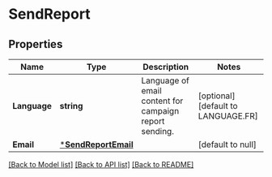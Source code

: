 # SendReport

## Properties
Name | Type | Description | Notes
------------ | ------------- | ------------- | -------------
**Language** | **string** | Language of email content for campaign report sending. | [optional] [default to LANGUAGE.FR]
**Email** | [***SendReportEmail**](sendReport_email.md) |  | [default to null]

[[Back to Model list]](../README.md#documentation-for-models) [[Back to API list]](../README.md#documentation-for-api-endpoints) [[Back to README]](../README.md)

